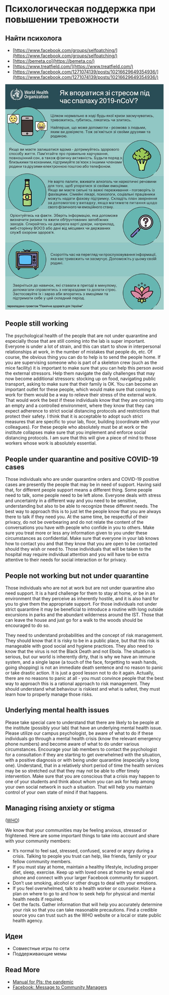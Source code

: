 # Психологическая поддержка при повышении тревожности

## Найти психолога

* [https://www.facebook.com/groups/selfpatching/](https://www.facebook.com/groups/selfpatching/)
* [https://bemeta.co](https://bemeta.co/)
* [https://www.treatfield.com/](https://www.treatfield.com/)
* [https://www.facebook.com/1271074139/posts/10216629649354936/](https://www.facebook.com/1271074139/posts/10216629649354936/)

![](.gitbook/assets/image%20%282%29.png)

## People still working

The psychological health of the people that are not under quarantine and especially those that are still coming into the lab is super important. Everyone is under a lot of strain, and this can start to show in interpersonal relationships at work, in the number of mistakes that people do, etc. Of course, the obvious thing you can do to help is to send the people home. If you are supervising someone who is part of a skeleton crew \(such as the mice facility\) it is important to make sure that you can help this person avoid the external stressors. Help them navigate the daily challenges that may now become additional stressors: stocking up on food, navigating public transport, asking to make sure that their family is OK. You can become an important outlet for these people, which would make sure that coming to work for them would be a way to relieve their stress of the external work. That would work the best if these individuals know that they are coming into an empty and a controlled environment, where they know that they can expect adherence to strict social distancing protocols and restrictions that protect their safety. I think that it is acceptable to adopt such strict measures that are specific to your lab, floor, building \(coordinate with your colleagues\). For these people who absolutely must be at work or the institute collapses make sure that you implement and enforce social distancing protocols. I am sure that this will give a piece of mind to those workers whose work is absolutely essential.

## People under quarantine and positive COVID-19 cases

Those individuals who are under quarantine orders and COVID-19 positive cases are presently the people that may be in need of support. Having said that, for different people support means a different thing. Some people need to talk, some people need to be left alone. Everyone deals with stress and uncertainty in a different way and you need to be sensitive, understanding but also to be able to recognize these different needs. The best way to approach this is to just let the people know that you are always there to talk if they need you. At the same time, be respectful of their privacy, do not be overbearing and do not relate the content of the conversations you have with people who confide in you to others. Make sure you treat more or less any information given to you under these circumstances as confidential. Make sure that everyone in your lab knows how to contact you and that they know that you are open to be contacted should they wish or need to. Those individuals that will be taken to the hospital may require individual attention and you will have to be extra attentive to their needs for social interaction or for privacy.

## People not working but not under quarantine

Those individuals who are not at work but are not under quarantine also need support. It is a hard challenge for them to stay at home, or be in an environment that they perceive as inherently hostile, and it is also hard for you to give them the appropriate support. For those individuals not under strict quarantine it may be beneficial to introduce a routine with long outside excursions in parks and the abundant wilderness around the IST. Those that can leave the house and just go for a walk to the woods should be encouraged to do so.

They need to understand probabilities and the concept of risk management. They should know that it is risky to be in a public place, but that this risk is manageable with good social and hygiene practices. They also need to know that the virus is not the Black Death and not Ebola. The situation is serious, but our world is inherently dirty, that is why we have an immune system, and a single lapse \(a touch of the face, forgetting to wash hands, going shopping\) is not an immediate death sentence and no reason to panic or take drastic action. It is just a good lesson not to do it again. Actually, there are no reasons to panic at all - you must convince people that the best way to approach this is a rational approach to risk management. They should understand what behaviour is riskiest and what is safest, they must learn how to properly manage those risks.

## Underlying mental health issues

Please take special care to understand that there are likely to be people at the institute \(possibly your lab\) that have an underlying mental health issue. Please utilize our campus psychologist, be aware of what to do if these individuals go through a mental health crisis \(know the relevant emergency phone numbers\) and become aware of what to do under various circumstances. Encourage your lab members to contact the psychologist for a consultation if they are starting to get overwhelmed with the situation, with a positive diagnosis or with being under quarantine \(especially a long one\). Understand, that in a relatively short period of time the health services may be so stretched out that they may not be able to offer timely intervention. Make sure that you are conscious that a crisis may happen to one of your students and think about whom you can ask for help among your own social network in such a situation. That will help you maintain control of your own state of mind if that happens.

## **Managing rising anxiety or stigma**

\([WHO](https://l.facebook.com/l.php?u=https%3A%2F%2Fwww.epi-win.com%2Fall-resources%2Fcoping-with-stress-during-the-covid-19-outbreak%3Ffbclid%3DIwAR3tvREa9NOt0zWswh9aReawfbRsrpiXje0y7oRMx4ZlNySRD-da3ScO-88&h=AT18BAEPPLZXNlZYuUjLJ1ov1kIzGUXEe86errkHI7Guv-tP9yiUOhaALDhQwx3wQdfT1kp_7F_k3gPMVSUx2fXHY6QD-uFNX8RhVBBffLuyiVqQ8Ny5S-tw_NcYnjd8ZFTR1hX0)\)

We know that your communities may be feeling anxious, stressed or frightened. Here are some important things to take into account and share with your community members:

* It’s normal to feel sad, stressed, confused, scared or angry during a crisis. Talking to people you trust can help, like friends, family or your fellow community members.
* If you must stay at home, maintain a healthy lifestyle, including proper diet, sleep, exercise. Keep up with loved ones at home by email and phone and connect with your larger Facebook community for support.
* Don’t use smoking, alcohol or other drugs to deal with your emotions.
* If you feel overwhelmed, talk to a health worker or counselor. Have a plan on where to go to and how to seek help for physical and mental health needs if required.
* Get the facts. Gather information that will help you accurately determine your risk so that you can take reasonable precautions. Find a credible source you can trust such as the WHO website or a local or state public health agency.

## Идеи

* Совместные игры по сети
* Поддерживающие мемы

## Read More

* [Manual for PIs: the pandemic](https://docs.google.com/document/d/1X9QS8CCJ_oVxIaX_ChOzlrgfz_CY2xGipwgSFhyVfME/mobilebasic?usp=gmail_thread)
* [Facebook: Message to Community Managers](https://www.facebook.com/community/whats-new/communities-health-information-coronavirus/)

